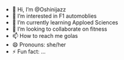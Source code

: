 - 👋 Hi, I’m @Oshinijazz
- 👀 I’m interested in F1 automoblies
- 🌱 I’m currently learning Apploed Sciences
- 💞️ I’m looking to collaborate on fitness
- 📫 How to reach me golas
- 😄 Pronouns: she/her
- ⚡ Fun fact: ...

<!---
Oshinijazz/Oshinijazz is a ✨ special ✨ repository because its `README.md` (this file) appears on your GitHub profile.
You can click the Preview link to take a look at your changes.
--->
